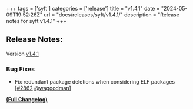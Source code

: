 +++
tags = ['syft']
categories = ['release']
title = "v1.4.1"
date = "2024-05-09T19:52:26Z"
url = "docs/releases/syft/v1.4.1/"
description = "Release notes for syft v1.4.1"
+++

## Release Notes:
Version [v1.4.1](https://github.com/anchore/syft/releases/tag/v1.4.1)

### Bug Fixes

- Fix redundant package deletions when considering ELF packages [[#2862](https://github.com/anchore/syft/pull/2862) [@wagoodman](https://github.com/wagoodman)]

**[(Full Changelog)](https://github.com/anchore/syft/compare/v1.4.0...v1.4.1)**
